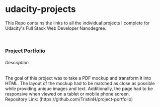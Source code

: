 # udacity-projects

This Repo contains the links to all the individual projects I complete for Udacity's Full Stack Web Developer Nanodegree.

<br>
<h3>Project Portfolio</h3>
<h6>Description</h6>
The goal of this project was to take a PDF mockup and transform it into HTML. The layout of the mockup had to be matched as close as possible while providing unique images and text. Additionally, the page had to be responsive when viewed on a tablet or mobile phone screen.
<br>
Repository Link: (https://github.com/TristinH/project-portfolio)
